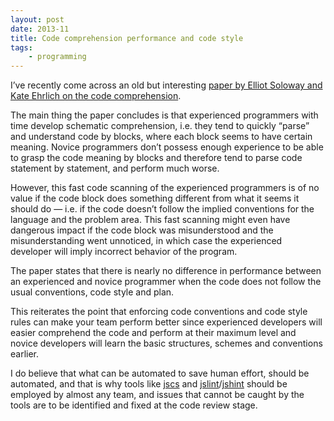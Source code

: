 ```yaml
---
layout: post
date: 2013-11
title: Code comprehension performance and code style
tags:
    - programming
---
```


I’ve recently come across an old but interesting [paper by Elliot Soloway and Kate Ehrlich on the code comprehension](http://www.researchgate.net/publication/220071417_Empirical_Studies_of_Programming_Knowledge/file/d912f512cb2e91a8c1.pdf).

The main thing the paper concludes is that experienced programmers with time develop schematic comprehension, i.e. they tend to quickly “parse” and understand code by blocks, where each block seems to have certain meaning. Novice programmers don’t possess enough experience to be able to grasp the code meaning by blocks and therefore tend to parse code statement by statement, and perform much worse.

However, this fast code scanning of the experienced programmers is of no value if the code block does something different from what it seems it should do — i.e. if the code doesn’t follow the implied conventions for the language and the problem area. This fast scanning might even have dangerous impact if the code block was misunderstood and the misunderstanding went unnoticed, in which case the experienced developer will imply incorrect behavior of the program. 

The paper states that there is nearly no difference in performance between an experienced and novice programmer when the code does not follow the usual conventions, code style and plan.

This reiterates the point that enforcing code conventions and code style rules can make your team perform better since experienced developers will easier comprehend the code and perform at their maximum level and novice developers will learn the basic structures, schemes and conventions earlier.

I do believe that what can be automated to save human effort, should be automated, and that is why tools like [jscs](https://github.com/mdevils/node-jscs) and [jslint](http://www.jslint.com)/[jshint](http://www.jshint.com) should be employed by almost any team, and issues that cannot be caught by the tools are to be identified and fixed at the code review stage.